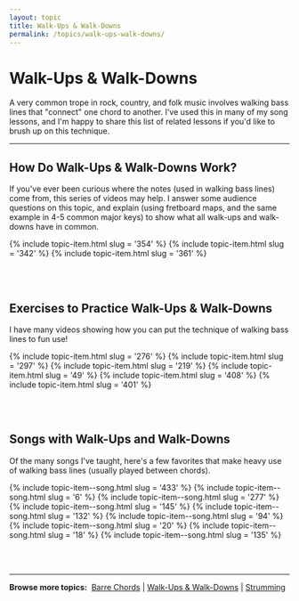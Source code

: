 ```yaml
---
layout: topic
title: Walk-Ups & Walk-Downs
permalink: /topics/walk-ups-walk-downs/
---
```


<h1>Walk-Ups & Walk-Downs</h1>

<p class="large">A very common trope in rock, country, and folk music involves walking bass lines that "connect" one chord to another. I've used this in many of my song lessons, and I'm happy to share this list of related lessons if you'd like to brush up on this technique.</p>

<hr />

<h2>How Do Walk-Ups & Walk-Downs Work?</h2>

<p>If you've ever been curious where the notes (used in walking bass lines) come from, this series of videos may help. I answer some audience questions on this topic, and explain (using fretboard maps, and the same example in 4-5 common major keys) to show what all walk-ups and walk-downs have in common.</p>

{% include topic-item.html slug = '354' %}
{% include topic-item.html slug = '342' %}
{% include topic-item.html slug = '361' %}

<br /><br />
<h2>Exercises to Practice Walk-Ups & Walk-Downs</h2>

<p>I have many videos showing how you can put the technique of walking bass lines to fun use!</p>

{% include topic-item.html slug = '276' %}
{% include topic-item.html slug = '297' %}
{% include topic-item.html slug = '219' %}
{% include topic-item.html slug = '49' %}
{% include topic-item.html slug = '408' %}
{% include topic-item.html slug = '401' %}

<br /><br />

<h2>Songs with Walk-Ups and Walk-Downs</h2>

<p>Of the many songs I've taught, here's a few favorites that make heavy use of walking bass lines (usually played between chords).</p>

{% include topic-item--song.html slug = '433' %}
{% include topic-item--song.html slug = '6' %}
{% include topic-item--song.html slug = '277' %}
{% include topic-item--song.html slug = '145' %}
{% include topic-item--song.html slug = '132' %}
{% include topic-item--song.html slug = '94' %}
{% include topic-item--song.html slug = '20' %}
{% include topic-item--song.html slug = '18' %}
{% include topic-item--song.html slug = '135' %}


<br /><br />

<hr />
<p><strong>Browse more topics:</strong>&nbsp;&nbsp;<a href="/topics/barre-chords">Barre Chords</a> | <a href="/topics/walk-ups-walk-downs">Walk-Ups & Walk-Downs</a> | <a href="/topics/strumming">Strumming</a></p>
<br />
